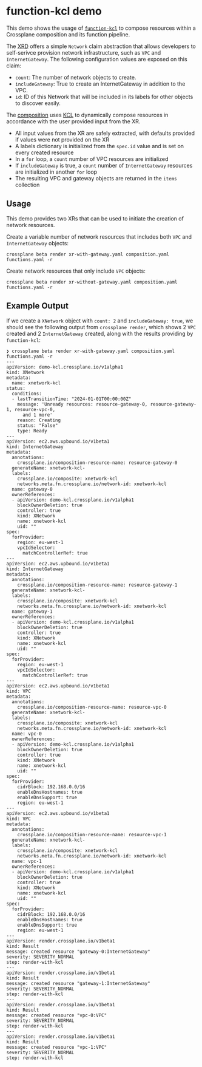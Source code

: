 # function-kcl demo

This demo shows the usage of
[`function-kcl`](https://github.com/crossplane-contrib/function-kcl) to compose
resources within a Crossplane composition and its function pipeline.

The [XRD](definition.yaml) offers a simple `Network` claim abstraction that
allows developers to self-serivce provision network infrastructure, such as
`VPC` and `InternetGateway`. The following configuration values are exposed on
this claim:

* `count`: The number of network objects to create.
* `includeGateway`: True to create an InternetGateway in addition to the VPC.
* `id`: ID of this Network that will be included in its labels for other objects
  to discover easily.

The [composition](./composition.yaml) uses [KCL](https://kcl-lang.io/) to
dynamically compose resources in accordance with the user provided input from
the XR.

* All input values from the XR are safely extracted, with defaults provided if
  values were not provided on the XR
* A labels dictionary is initialized from the `spec.id` value and is set on
  every created resource
* In a `for` loop, a `count` number of VPC resources are initialized
* If `includeGateway` is true, a `count` number of `InternetGateway` resources
  are initialized in another `for` loop
* The resulting VPC and gateway objects are returned in the `items` collection

## Usage

This demo provides two XRs that can be used to initiate the creation of network
resources.

Create a variable number of network resources that includes both `VPC` and
`InternetGateway` objects:

```console
crossplane beta render xr-with-gateway.yaml composition.yaml functions.yaml -r
```

Create network resources that only include `VPC` objects:

```console
crossplane beta render xr-without-gateway.yaml composition.yaml functions.yaml -r
```

## Example Output

If we create a `XNetwork` object with `count: 2` and `includeGateway: true`, we
should see the following output from `crossplane render`, which shows 2 `VPC`
created and 2 `InternetGateway` created, along with the results providing by
`function-kcl`:

```console
❯ crossplane beta render xr-with-gateway.yaml composition.yaml functions.yaml -r
---
apiVersion: demo-kcl.crossplane.io/v1alpha1
kind: XNetwork
metadata:
  name: xnetwork-kcl
status:
  conditions:
  - lastTransitionTime: "2024-01-01T00:00:00Z"
    message: 'Unready resources: resource-gateway-0, resource-gateway-1, resource-vpc-0,
      and 1 more'
    reason: Creating
    status: "False"
    type: Ready
---
apiVersion: ec2.aws.upbound.io/v1beta1
kind: InternetGateway
metadata:
  annotations:
    crossplane.io/composition-resource-name: resource-gateway-0
  generateName: xnetwork-kcl-
  labels:
    crossplane.io/composite: xnetwork-kcl
    networks.meta.fn.crossplane.io/network-id: xnetwork-kcl
  name: gateway-0
  ownerReferences:
  - apiVersion: demo-kcl.crossplane.io/v1alpha1
    blockOwnerDeletion: true
    controller: true
    kind: XNetwork
    name: xnetwork-kcl
    uid: ""
spec:
  forProvider:
    region: eu-west-1
    vpcIdSelector:
      matchControllerRef: true
---
apiVersion: ec2.aws.upbound.io/v1beta1
kind: InternetGateway
metadata:
  annotations:
    crossplane.io/composition-resource-name: resource-gateway-1
  generateName: xnetwork-kcl-
  labels:
    crossplane.io/composite: xnetwork-kcl
    networks.meta.fn.crossplane.io/network-id: xnetwork-kcl
  name: gateway-1
  ownerReferences:
  - apiVersion: demo-kcl.crossplane.io/v1alpha1
    blockOwnerDeletion: true
    controller: true
    kind: XNetwork
    name: xnetwork-kcl
    uid: ""
spec:
  forProvider:
    region: eu-west-1
    vpcIdSelector:
      matchControllerRef: true
---
apiVersion: ec2.aws.upbound.io/v1beta1
kind: VPC
metadata:
  annotations:
    crossplane.io/composition-resource-name: resource-vpc-0
  generateName: xnetwork-kcl-
  labels:
    crossplane.io/composite: xnetwork-kcl
    networks.meta.fn.crossplane.io/network-id: xnetwork-kcl
  name: vpc-0
  ownerReferences:
  - apiVersion: demo-kcl.crossplane.io/v1alpha1
    blockOwnerDeletion: true
    controller: true
    kind: XNetwork
    name: xnetwork-kcl
    uid: ""
spec:
  forProvider:
    cidrBlock: 192.168.0.0/16
    enableDnsHostnames: true
    enableDnsSupport: true
    region: eu-west-1
---
apiVersion: ec2.aws.upbound.io/v1beta1
kind: VPC
metadata:
  annotations:
    crossplane.io/composition-resource-name: resource-vpc-1
  generateName: xnetwork-kcl-
  labels:
    crossplane.io/composite: xnetwork-kcl
    networks.meta.fn.crossplane.io/network-id: xnetwork-kcl
  name: vpc-1
  ownerReferences:
  - apiVersion: demo-kcl.crossplane.io/v1alpha1
    blockOwnerDeletion: true
    controller: true
    kind: XNetwork
    name: xnetwork-kcl
    uid: ""
spec:
  forProvider:
    cidrBlock: 192.168.0.0/16
    enableDnsHostnames: true
    enableDnsSupport: true
    region: eu-west-1
---
apiVersion: render.crossplane.io/v1beta1
kind: Result
message: created resource "gateway-0:InternetGateway"
severity: SEVERITY_NORMAL
step: render-with-kcl
---
apiVersion: render.crossplane.io/v1beta1
kind: Result
message: created resource "gateway-1:InternetGateway"
severity: SEVERITY_NORMAL
step: render-with-kcl
---
apiVersion: render.crossplane.io/v1beta1
kind: Result
message: created resource "vpc-0:VPC"
severity: SEVERITY_NORMAL
step: render-with-kcl
---
apiVersion: render.crossplane.io/v1beta1
kind: Result
message: created resource "vpc-1:VPC"
severity: SEVERITY_NORMAL
step: render-with-kcl
```